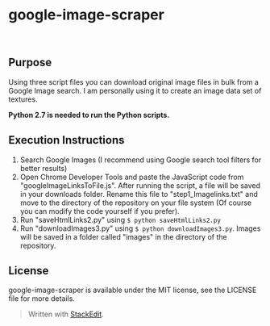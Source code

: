 

google-image-scraper
==================
<br/>

Purpose
-------------------------
Using three script files you can download original image files in bulk from a Google Image search. I am personally using it to create an image data set of textures.

**Python 2.7 is needed to run the Python scripts.**

Execution Instructions
-------------------------

 1. Search Google Images (I recommend using Google search tool filters for better results)
 2. Open Chrome Developer Tools and paste the JavaScript code from "googleImageLinksToFile.js". After running the script, a file will be saved in your downloads folder. Rename this file to "step1_Imagelinks.txt" and move to the directory of the repository on your file system (Of course you can modify the code yourself if you prefer).
 3. Run "saveHtmlLinks2.py" using `$ python saveHtmlLinks2.py`
 4. Run "downloadImages3.py" using `$ python downloadImages3.py`. Images will be saved in a folder called "images" in the directory of the repository.


License
-------------------------

google-image-scraper is available under the MIT license, see the LICENSE file for more details.

> Written with [StackEdit](https://stackedit.io/).
